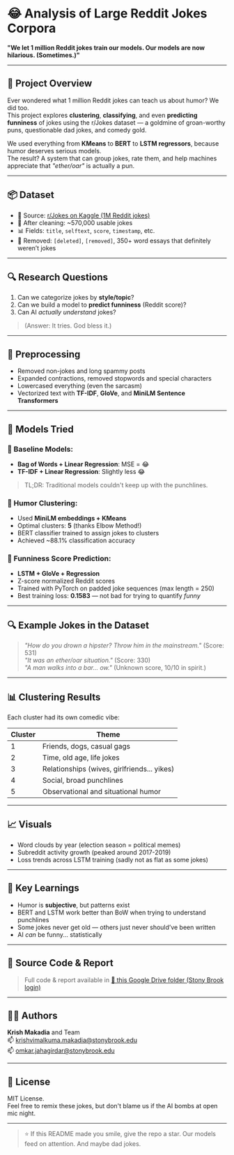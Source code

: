 # 😂 Analysis of Large Reddit Jokes Corpora  
**"We let 1 million Reddit jokes train our models. Our models are now hilarious. (Sometimes.)"**

---

## 🎯 Project Overview

Ever wondered what 1 million Reddit jokes can teach us about humor? We did too.  
This project explores **clustering**, **classifying**, and even **predicting funniness** of jokes using the r/Jokes dataset — a goldmine of groan-worthy puns, questionable dad jokes, and comedy gold.

We used everything from **KMeans** to **BERT** to **LSTM regressors**, because humor deserves serious models.  
The result? A system that can group jokes, rate them, and help machines appreciate that *"ether/oar"* is actually a pun.

---

## 📦 Dataset

- 📍 Source: [r/Jokes on Kaggle (1M Reddit jokes)](https://www.kaggle.com/datasets/priyamchoksi/1-million-reddit-jokes-rjokes)
- 🔢 After cleaning: ~570,000 usable jokes
- 📊 Fields: `title`, `selftext`, `score`, `timestamp`, etc.
- 🚫 Removed: `[deleted]`, `[removed]`, 350+ word essays that definitely weren’t jokes

---

## 🔍 Research Questions

1. Can we categorize jokes by **style/topic**?
2. Can we build a model to **predict funniness** (Reddit score)?
3. Can AI *actually understand* jokes?  
> (Answer: It tries. God bless it.)

---

## 🧹 Preprocessing

- Removed non-jokes and long spammy posts  
- Expanded contractions, removed stopwords and special characters  
- Lowercased everything (even the sarcasm)  
- Vectorized text with **TF-IDF**, **GloVe**, and **MiniLM Sentence Transformers**

---

## 🧪 Models Tried

### 🔹 Baseline Models:
- **Bag of Words + Linear Regression**: MSE = 😂  
- **TF-IDF + Linear Regression**: Slightly less 😂  
> TL;DR: Traditional models couldn't keep up with the punchlines.

### 🔹 Humor Clustering:
- Used **MiniLM embeddings + KMeans**
- Optimal clusters: **5** (thanks Elbow Method!)
- BERT classifier trained to assign jokes to clusters
- Achieved ~88.1% classification accuracy

### 🔹 Funniness Score Prediction:
- **LSTM + GloVe + Regression**
- Z-score normalized Reddit scores
- Trained with PyTorch on padded joke sequences (max length = 250)
- Best training loss: **0.1583** — not bad for trying to quantify *funny*

---

## 🔍 Example Jokes in the Dataset

> *"How do you drown a hipster? Throw him in the mainstream."* (Score: 531)  
> *"It was an ether/oar situation."* (Score: 330)  
> *"A man walks into a bar... ow."* (Unknown score, 10/10 in spirit.)

---

## 📊 Clustering Results

Each cluster had its own comedic vibe:

| Cluster | Theme |
|--------|----------------------------|
| 1      | Friends, dogs, casual gags |
| 2      | Time, old age, life jokes  |
| 3      | Relationships (wives, girlfriends... yikes) |
| 4      | Social, broad punchlines   |
| 5      | Observational and situational humor |

---

## 📈 Visuals

- Word clouds by year (election season = political memes)
- Subreddit activity growth (peaked around 2017-2019)
- Loss trends across LSTM training (sadly not as flat as some jokes)

---

## 🧠 Key Learnings

- Humor is **subjective**, but patterns exist
- BERT and LSTM work better than BoW when trying to understand punchlines
- Some jokes never get old — others just never should’ve been written
- AI *can* be funny... statistically

---

## 📂 Source Code & Report

> Full code & report available in [📁 this Google Drive folder (Stony Brook login)](https://drive.google.com/drive/folders/1Eqx01wkQf5qaX1qhmbJpCzlWnEp2tbI_?usp=sharing)

---

## 👨‍💻 Authors

**Krish Makadia** and Team  
📫 krishvimalkuma.makadia@stonybrook.edu  
📫 omkar.jahagirdar@stonybrook.edu

---

## 📄 License

MIT License.  
Feel free to remix these jokes, but don't blame us if the AI bombs at open mic night.

---

> ⭐ If this README made you smile, give the repo a star. Our models feed on attention. And maybe dad jokes.

